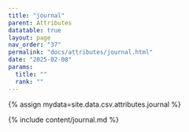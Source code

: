 ```yaml
---
title: "journal"
parent: Attributes
datatable: true
layout: page
nav_order: "37"
permalink: "docs/attributes/journal.html"
date: "2025-02-08"
params:
  title: ""
  rank: ""
---
```

{% assign mydata=site.data.csv.attributes.journal %} 

{% include content/journal.md %}
